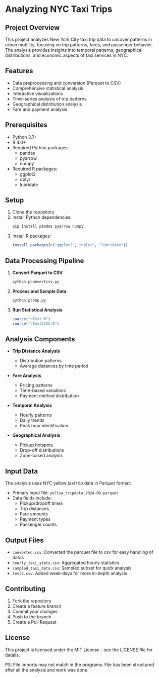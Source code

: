 # Analyzing NYC Taxi Trips

## Project Overview
This project analyzes New York City taxi trip data to uncover patterns in urban mobility, focusing on trip patterns, fares, and passenger behavior. The analysis provides insights into temporal patterns, geographical distributions, and economic aspects of taxi services in NYC.

## Features
- Data preprocessing and conversion (Parquet to CSV)
- Comprehensive statistical analysis
- Interactive visualizations
- Time-series analysis of trip patterns
- Geographical distribution analysis
- Fare and payment analysis


## Prerequisites
- Python 3.7+
- R 4.0+
- Required Python packages:
  - pandas
  - pyarrow
  - numpy
- Required R packages:
  - ggplot2
  - dplyr
  - lubridate

## Setup
1. Clone the repository
2. Install Python dependencies:
   ```bash
   pip install pandas pyarrow numpy
   ```
3. Install R packages:
   ```R
   install.packages(c("ggplot2", "dplyr", "lubridate"))
   ```

## Data Processing Pipeline
1. **Convert Parquet to CSV**
   ```bash
   python pconvertcsv.py
   ```

2. **Process and Sample Data**
   ```bash
   python pconp.py
   ```

3. **Run Statistical Analysis**
   ```R
   source("rTest.R")
   source("rTest2222.R")
   ```

## Analysis Components
- **Trip Distance Analysis**
  - Distribution patterns
  - Average distances by time period
  
- **Fare Analysis**
  - Pricing patterns
  - Time-based variations
  - Payment method distribution

- **Temporal Analysis**
  - Hourly patterns
  - Daily trends
  - Peak hour identification

- **Geographical Analysis**
  - Pickup hotspots
  - Drop-off distributions
  - Zone-based analysis

## Input Data
The analysis uses NYC yellow taxi trip data in Parquet format:
- Primary input file: `yellow_tripdata_2024-09.parquet`
- Data fields include:
  - Pickup/dropoff times
  - Trip distances
  - Fare amounts
  - Payment types
  - Passenger counts

## Output Files
- `converted.csv`: Converted the parquet file to csv for easy handling of datas
- `hourly_taxi_stats.csv`: Aggregated hourly statistics
- `sampled_taxi_data.csv`: Sampled subset for quick analysis
- `test2.csv`: Added week-days for more in-depth analysis  

## Contributing
1. Fork the repository
2. Create a feature branch
3. Commit your changes
4. Push to the branch
5. Create a Pull Request

## License
This project is licensed under the MIT License - see the LICENSE file for details.

PS: File imports may not match in the programs. File has been structured after all the analysis and work was done.
